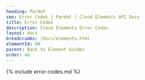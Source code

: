```yaml
---
heading: Pardot
seo: Error Codes | Pardot | Cloud Elements API Docs
title: Error Codes
description: Cloud Elements Error Codes.
layout: docs
breadcrumbs: /docs/elements.html
elementId: 90
parent: Back to Element Guides
order: 40
---
```


{% include error-codes.md %}
